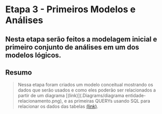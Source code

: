 # Etapa 3 - Primeiros Modelos e Análises

## Nesta etapa serão feitos a modelagem inicial e primeiro conjunto de análises em um dos modelos lógicos.

## Resumo
> Nessa etapa foram criados um modelo conceitual mostrando os dados que serão usados e como eles poderão ser relacionados a partir de um diagrama [(link)](.Diagrams/diagrama entidade-relacionamento.png), e as primeiras QUERYs usando SQL para relacionar os dados das tabelas [(link)](./notebook/queries.ipynb).
